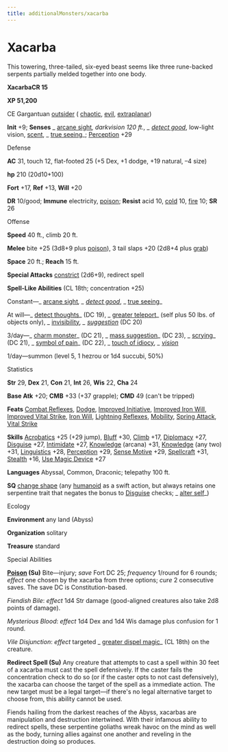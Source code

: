 ```yaml
---
title: additionalMonsters/xacarba
---
```

# Xacarba

This towering, three-tailed, six-eyed beast seems like three rune-backed serpents partially melded together into one body.

**XacarbaCR 15**

**XP 51,200**

CE Gargantuan [outsider](monsters/creatureTypes#_outsider) ( [chaotic](monsters/creatureTypes#_chaotic-subtype), [evil](monsters/creatureTypes#_evil-subtype), [extraplanar](monsters/creatureTypes#_extraplanar-subtype))

**Init** +9; **Senses** _ [arcane sight](additionalMonsters/../spells/arcaneSight#_arcane-sight)_, darkvision 120 ft., _ [detect good](additionalMonsters/../spells/detectGood#_detect-good)_, low-light vision, [scent](monsters/universalMonsterRules#_scent), _ [true seeing](additionalMonsters/../spells/trueSeeing#_true-seeing)_; [Perception](additionalMonsters/../skills/perception#_perception) +29

Defense

**AC** 31, touch 12, flat-footed 25 (+5 Dex, +1 dodge, +19 natural, –4 size)

**hp** 210 (20d10+100)

**Fort** +17, **Ref** +13, **Will** +20

**DR** 10/good; **Immune** electricity, [poison](monsters/universalMonsterRules#_poison-(ex-or-su)); **Resist** acid 10, [cold](monsters/creatureTypes#_cold-subtype) 10, [fire](monsters/creatureTypes#_fire-subtype) 10; **SR** 26

Offense

**Speed** 40 ft., climb 20 ft.

**Melee** bite +25 (3d8+9 plus [poison](monsters/universalMonsterRules#_poison-(ex-or-su))), 3 tail slaps +20 (2d8+4 plus [grab](monsters/universalMonsterRules#_grab))

**Space** 20 ft.; **Reach** 15 ft.

**Special Attacks** [constrict](monsters/universalMonsterRules#_constrict) (2d6+9), redirect spell

**Spell-Like Abilities** (CL 18th; concentration +25)

Constant—_ [arcane sight](additionalMonsters/../spells/arcaneSight#_arcane-sight)_, _ [detect good](additionalMonsters/../spells/detectGood#_detect-good)_, _ [true seeing](additionalMonsters/../spells/trueSeeing#_true-seeing)_

At will—_ [detect thoughts](additionalMonsters/../spells/detectThoughts#_detect-thoughts)_ (DC 19), _ [greater teleport](additionalMonsters/../spells/teleport#_teleport-greater)_ (self plus 50 lbs. of objects only), _ [invisibility](additionalMonsters/../spells/invisibility#_invisibility)_, _ [suggestion](additionalMonsters/../spells/suggestion#_suggestion)_ (DC 20)

3/day—_ [charm monster](additionalMonsters/../spells/charmMonster#_charm-monster)_ (DC 21), _ [mass suggestion](additionalMonsters/../spells/suggestion#_suggestion-mass)_ (DC 23), _ [scrying](additionalMonsters/../spells/scrying#_scrying)_ (DC 21), _ [symbol of pain](additionalMonsters/../spells/symbolOfPain#_symbol-of-pain)_ (DC 22), _ [touch of idiocy](additionalMonsters/../spells/touchOfIdiocy#_touch-of-idiocy)_, _ [vision](additionalMonsters/../spells/vision#_vision)_

1/day—summon (level 5, 1 hezrou or 1d4 succubi, 50%)

Statistics

**Str** 29, **Dex** 21, **Con** 21, **Int** 26, **Wis** 22, **Cha** 24

**Base Atk** +20; **CMB** +33 (+37 grapple); **CMD** 49 (can't be tripped)

**Feats** [Combat Reflexes](additionalMonsters/../feats#_combat-reflexes), [Dodge](additionalMonsters/../feats#_dodge), [Improved Initiative](additionalMonsters/../feats#_improved-initiative), [Improved Iron Will](additionalMonsters/../feats#_improved-iron-will), [Improved Vital Strike](additionalMonsters/../feats#_improved-vital-strike), [Iron Will](additionalMonsters/../feats#_iron-will), [Lightning Reflexes](additionalMonsters/../feats#_lightning-reflexes), [Mobility](additionalMonsters/../feats#_mobility), [Spring Attack](additionalMonsters/../feats#_spring-attack), [Vital Strike](additionalMonsters/../feats#_vital-strike)

**Skills** [Acrobatics](additionalMonsters/../skills/acrobatics#_acrobatics) +25 (+29 jump), [Bluff](additionalMonsters/../skills/bluff#_bluff) +30, [Climb](additionalMonsters/../skills/climb#_climb) +17, [Diplomacy](additionalMonsters/../skills/diplomacy#_diplomacy) +27, [Disguise](additionalMonsters/../skills/disguise#_disguise) +27, [Intimidate](additionalMonsters/../skills/intimidate#_intimidate) +27, [Knowledge](additionalMonsters/../skills/knowledge#_knowledge) (arcana) +31, [Knowledge](additionalMonsters/../skills/knowledge#_knowledge) (any two) +31, [Linguistics](additionalMonsters/../skills/linguistics#_linguistics) +28, [Perception](additionalMonsters/../skills/perception#_perception) +29, [Sense Motive](additionalMonsters/../skills/senseMotive#_sense-motive) +29, [Spellcraft](additionalMonsters/../skills/spellcraft#_spellcraft) +31, [Stealth](additionalMonsters/../skills/stealth#_stealth) +16, [Use Magic Device](additionalMonsters/../skills/useMagicDevice#_use-magic-device) +27

**Languages** Abyssal, Common, Draconic; telepathy 100 ft.

**SQ** [change shape](monsters/universalMonsterRules#_change-shape) (any [humanoid](monsters/creatureTypes#_humanoid) as a swift action, but always retains one serpentine trait that negates the bonus to [Disguise](additionalMonsters/../skills/disguise#_disguise) checks; _ [alter self](additionalMonsters/../spells/alterSelf#_alter-self)_)

Ecology

**Environment** any land (Abyss)

**Organization** solitary

**Treasure** standard

Special Abilities

**[Poison](monsters/universalMonsterRules#_poison-(ex-or-su)) (Su)** Bite—injury; _save_ Fort DC 25; _frequency_ 1/round for 6 rounds; _effect_ one chosen by the xacarba from three options; _cure_ 2 consecutive saves. The save DC is Constitution-based.

_Fiendish Bile_: _effect_ 1d4 Str damage (good-aligned creatures also take 2d8 points of damage).

_Mysterious Blood_: _effect_ 1d4 Dex and 1d4 Wis damage plus confusion for 1 round.

_Vile Disjunction_: _effect_ targeted _ [greater dispel magic](additionalMonsters/../spells/dispelMagic#_dispel-magic-greater)_ (CL 18th) on the creature.

**Redirect Spell (Su)** Any creature that attempts to cast a spell within 30 feet of a xacarba must cast the spell defensively. If the caster fails the concentration check to do so (or if the caster opts to not cast defensively), the xacarba can choose the target of the spell as a immediate action. The new target must be a legal target—if there's no legal alternative target to choose from, this ability cannot be used.

Fiends hailing from the darkest reaches of the Abyss, xacarbas are manipulation and destruction intertwined. With their infamous ability to redirect spells, these serpentine goliaths wreak havoc on the mind as well as the body, turning allies against one another and reveling in the destruction doing so produces.

